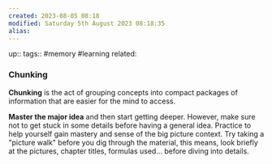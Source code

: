 ```yaml
---
created: 2023-08-05 08:18
modified: Saturday 5th August 2023 08:18:35
alias:
---
```

up::
tags:: #memory #learning
related:
### Chunking

**Chunking** is the act of grouping concepts into compact packages of information that are easier for the mind to access.

**Master the major idea** and then start getting deeper. However, make sure not to get stuck in some details before having a general idea. Practice to help yourself gain mastery and sense of the big picture context. Try taking a "picture walk" before you dig through the material, this means, look briefly at the pictures, chapter titles, formulas used… before diving into details.
